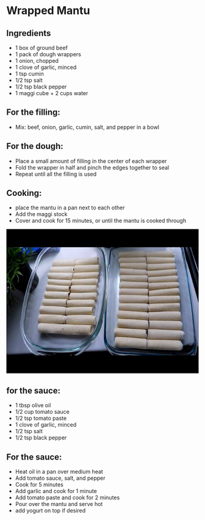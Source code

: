 # Wrapped Mantu 

## Ingredients
- 1 box of ground beef
- 1 pack of dough wrappers
- 1 onion, chopped
- 1 clove of garlic, minced
- 1 tsp cumin 
- 1/2 tsp salt
- 1/2 tsp black pepper
- 1 maggi cube + 2 cups water

## For the filling:
- Mix: beef, onion, garlic, cumin, salt, and pepper in a bowl

## For the dough:
- Place a small amount of filling in the center of each wrapper
- Fold the wrapper in half and pinch the edges together to seal
- Repeat until all the filling is used

## Cooking:
- place the mantu in a pan next to each other
- Add the maggi stock
- Cover and cook for 15 minutes, or until the mantu is cooked through

![img_30.png](img_30.png ':size=400')


## for the sauce:
- 1 tbsp olive oil
- 1/2 cup tomato sauce
- 1/2 tsp tomato paste
- 1 clove of garlic, minced
- 1/2 tsp salt
- 1/2 tsp black pepper

## For the sauce:
- Heat oil in a pan over medium heat
- Add tomato sauce, salt, and pepper
- Cook for 5 minutes
- Add garlic and cook for 1 minute
- Add tomato paste and cook for 2 minutes
- Pour over the mantu and serve hot
- add yogurt on top if desired

